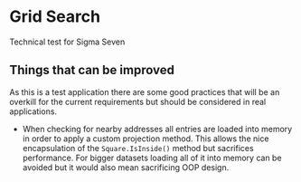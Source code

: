 # Grid Search
Technical test for Sigma Seven

## Things that can be improved
As this is a test application there are some good practices that will be an overkill for the current requirements but should be considered in real applications.
* When checking for nearby addresses all entries are loaded into memory in order to apply a custom projection method. This allows the nice encapsulation of the `Square.IsInside()` method but sacrifices performance. For bigger datasets loading all of it into memory can be avoided but it would also mean sacrificing OOP design.
